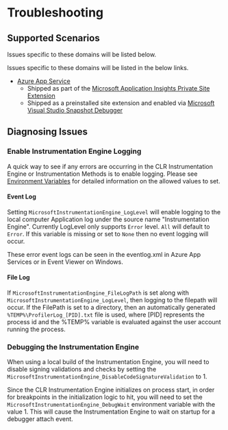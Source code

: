 # Troubleshooting

## Supported Scenarios

Issues specific to these domains will be listed below.

Issues specific to these domains will be listed in the below links.

* [Azure App Service](scenarios/azureappservice.md)
  * Shipped as part of the [Microsoft Application Insights Private Site Extension](scenarios/applicationinsights.md)
  * Shipped as a preinstalled site extension and enabled via [Microsoft Visual Studio Snapshot Debugger](scenarios/snapshotdebugger.md)

## Diagnosing Issues

### Enable Instrumentation Engine Logging

A quick way to see if any errors are occurring in the CLR Instrumentation Engine or Instrumentation Methods is to enable logging. Please see [Environment Variables](environment_variables.md) for detailed information on the allowed values to set.

#### Event Log

Setting `MicrosoftInstrumentationEngine_LogLevel` will enable logging to the local computer Application log under the source name "Instrumentation Engine". Currently LogLevel only supports `Error` level. `All` will default to `Error`. If this variable is missing or set to `None` then no event logging will occur.

These error event logs can be seen in the eventlog.xml in Azure App Services or in Event Viewer on Windows.

#### File Log

If `MicrosoftInstrumentationEngine_FileLogPath` is set along with `MicrosoftInstrumentationEngine_LogLevel`, then logging to the filepath will occur. If the FilePath is set to a directory, then an automatically generated `%TEMP%\ProfilerLog_[PID].txt` file is used, where [PID] represents the process id and the %TEMP% variable is evaluated against the user account running the process.

### Debugging the Instrumentation Engine

When using a local build of the Instrumentation Engine, you will need to disable signing validations and checks by setting the `MicrosoftInstrumentationEngine_DisableCodeSignatureValidation` to 1.

Since the CLR Instrumentation Engine initializes on process start, in order for breakpoints in the initialization logic to hit, you will need to set the `MicrosoftInstrumentationEngine_DebugWait` environment variable with the value 1. This will cause the Instrumentation Engine to wait on startup for a debugger attach event.